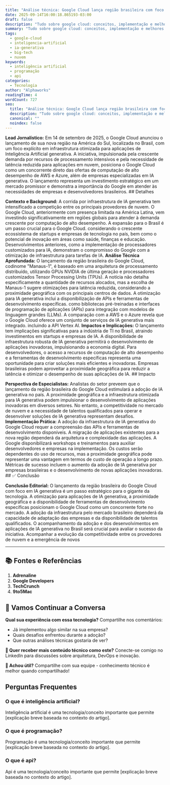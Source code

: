 ```yaml
---
title: "Análise técnica: Google Cloud lança região brasileira com foco em IA generativa"
date: 2025-09-14T16:00:18.865193-03:00
draft: false
description: "Tudo sobre google cloud: conceitos, implementação e melhores práticas. Leia nosso guia completo. Leia mais sobre google cloud e suas aplicações práticas."
summary: "Tudo sobre google cloud: conceitos, implementação e melhores práticas. Leia nosso guia completo. Leia mais sobre google cloud e suas aplicações práticas."
tags:
  - google-cloud
  - inteligencia-artificial
  - ia-generativa
  - big-tech
  - nuvem
keywords:
  - inteligência artificial
  - programação
  - api
categories:
  - Tecnologia
author: "Alphaworks"
readingTime: 4
wordCount: 727
seo:
  title: "Análise técnica: Google Cloud lança região brasileira com foco em IA generativa"
  description: "Tudo sobre google cloud: conceitos, implementação e melhores práticas. Leia nosso guia completo. Leia mais sobre google cloud e suas aplicações práticas."
  canonical: ""
  noindex: false
---
```


**Lead Jornalístico:** Em 14 de setembro de 2025, o Google Cloud anunciou o lançamento de sua nova região na América do Sul, localizada no Brasil, com um foco explícito em infraestrutura otimizada para aplicações de Inteligência Artificial generativa. A iniciativa, impulsionada pela crescente demanda por recursos de processamento intensivos e pela necessidade de latência reduzida para aplicações em nuvem, posiciona o Google Cloud como um concorrente direto das ofertas de computação de alto desempenho de AWS e Azure, além de empresas especializadas em IA generativa. O lançamento representa um investimento estratégico em um mercado promissor e demonstra a importância do Google em atender às necessidades de empresas e desenvolvedores brasileiros. ## Detalhes

**Contexto e Background:** A corrida por infraestrutura de IA generativa tem intensificado a competição entre os principais provedores de nuvem. O Google Cloud, anteriormente com presença limitada na América Latina, vem investindo significativamente em regiões globais para atender à demanda crescente por computação de alto desempenho. A expansão para o Brasil é um passo crucial para o Google Cloud. considerando o crescente ecossistema de startups e empresas de tecnologia no país, bem como o potencial de inovação em áreas como saúde, finanças e educação. Desenvolvimentos anteriores, como a implementação de processadores customizados para IA, demonstram o compromisso do Google com a otimização de infraestrutura para tarefas de IA. **Análise Técnica Aprofundada:** O lançamento da região brasileira do Google Cloud, codinome "Manaus-1", é baseado em uma arquitetura de processamento distribuído, utilizando GPUs NVIDIA de última geração e processadores customizados Tensor Processing Units (TPUs). A notícia não detalha especificamente a quantidade de recursos alocados, mas a escolha de Manaus-1 sugere otimizações para latência reduzida, considerando a proximidade geográfica com os principais centros de dados. A otimização para IA generativa inclui a disponibilização de APIs e ferramentas de desenvolvimento específicas. como bibliotecas pré-treinadas e interfaces de programação de aplicações (APIs) para integração com modelos de linguagem grandes (LLMs). A comparação com a AWS e o Azure revela que o Google Cloud oferece um conjunto de serviços de IA generativa mais integrado. incluindo a API Vertex AI. **Impactos e Implicações:** O lançamento tem implicações significativas para a indústria de TI no Brasil, atraindo investimentos em startups e empresas de IA. A disponibilidade de infraestrutura robusta de IA generativa permitirá o desenvolvimento de aplicações inovadoras, impulsionando a economia digital. Para desenvolvedores, o acesso a recursos de computação de alto desempenho e a ferramentas de desenvolvimento específicas representa uma oportunidade para criar soluções mais eficientes e inovadoras. Empresas brasileiras podem aproveitar a proximidade geográfica para reduzir a latência e otimizar o desempenho de suas aplicações de IA. ## Impacto

**Perspectiva de Especialistas:** Analistas do setor preveem que o lançamento da região brasileira do Google Cloud estimulará a adoção de IA generativa no país. A proximidade geográfica e a infraestrutura otimizada para IA generativa podem impulsionar o desenvolvimento de aplicações inovadoras em diversos setores. No entanto, a competitividade no mercado de nuvem e a necessidade de talentos qualificados para operar e desenvolver soluções de IA generativa representam desafios. **Implementação Prática:** A adoção da infraestrutura de IA generativa do Google Cloud requer a compreensão das APIs e ferramentas de desenvolvimento disponíveis. A migração de aplicações existentes para a nova região dependerá da arquitetura e complexidade das aplicações. A Google disponibilizará workshops e treinamentos para auxiliar desenvolvedores e empresas na implementação. Os custos serão dependentes do uso de recursos, mas a proximidade geográfica pode representar uma vantagem em termos de custo de operação a longo prazo. Métricas de sucesso incluem o aumento da adoção de IA generativa por empresas brasileiras e o desenvolvimento de novas aplicações inovadoras. ## ✅ Conclusão

**Conclusão Editorial:** O lançamento da região brasileira do Google Cloud com foco em IA generativa é um passo estratégico para o gigante da tecnologia. A otimização para aplicações de IA generativa, a proximidade geográfica e a disponibilidade de ferramentas de desenvolvimento específicas posicionam o Google Cloud como um concorrente forte no mercado. A adoção da infraestrutura pelo mercado brasileiro dependerá da capacidade de adaptação das empresas e da disponibilidade de talentos qualificados. O acompanhamento da adoção e dos desenvolvimentos em aplicações de IA generativa no Brasil será crucial para avaliar o sucesso da iniciativa. Acompanhar a evolução da competitividade entre os provedores de nuvem e a emergência de novos

---

## 📚 Fontes e Referências

1. **Adrenaline**
2. **Google Developers**
3. **TechCrunch**
4. **9to5Mac**

## 💬 Vamos Continuar a Conversa

**Qual sua experiência com essa tecnologia?** Compartilhe nos comentários:
- Já implementou algo similar na sua empresa?
- Quais desafios enfrentou durante a adoção?
- Que outras análises técnicas gostaria de ver?

**📧 Quer receber mais conteúdo técnico como este?** 
Conecte-se comigo no LinkedIn para discussões sobre arquitetura, DevOps e inovação.

**🔄 Achou útil?** Compartilhe com sua equipe - conhecimento técnico é melhor quando compartilhado!


## Perguntas Frequentes

### O que é inteligência artificial?

Inteligência artificial é uma tecnologia/conceito importante que permite [explicação breve baseada no contexto do artigo].

### O que é programação?

Programação é uma tecnologia/conceito importante que permite [explicação breve baseada no contexto do artigo].

### O que é api?

Api é uma tecnologia/conceito importante que permite [explicação breve baseada no contexto do artigo].

